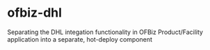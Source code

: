 # ofbiz-dhl
Separating the DHL integation functionality in OFBiz Product/Facility application into a separate, hot-deploy component
